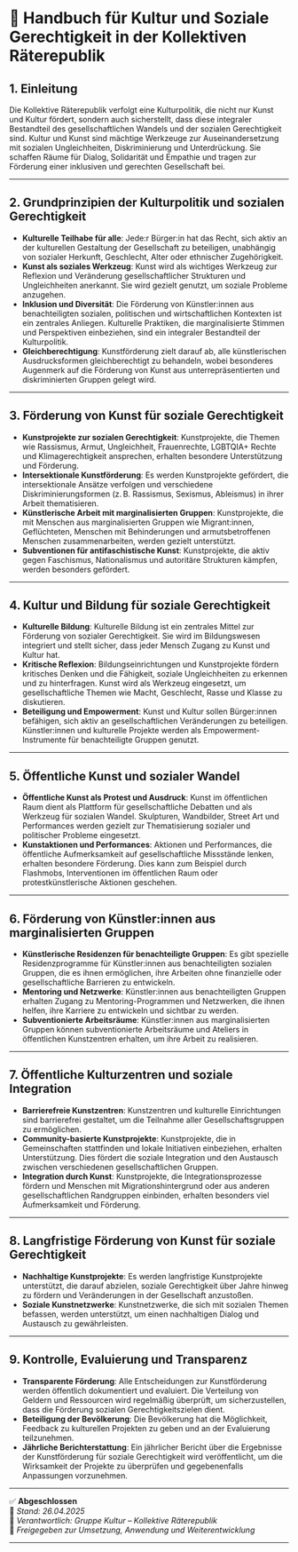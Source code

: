 # 🎨 Handbuch für Kultur und Soziale Gerechtigkeit in der Kollektiven Räterepublik

## 1. Einleitung

Die Kollektive Räterepublik verfolgt eine Kulturpolitik, die nicht nur Kunst und Kultur fördert, sondern auch sicherstellt, dass diese integraler Bestandteil des gesellschaftlichen Wandels und der sozialen Gerechtigkeit sind. Kultur und Kunst sind mächtige Werkzeuge zur Auseinandersetzung mit sozialen Ungleichheiten, Diskriminierung und Unterdrückung. Sie schaffen Räume für Dialog, Solidarität und Empathie und tragen zur Förderung einer inklusiven und gerechten Gesellschaft bei.

---

## 2. Grundprinzipien der Kulturpolitik und sozialen Gerechtigkeit

- **Kulturelle Teilhabe für alle**: Jede:r Bürger:in hat das Recht, sich aktiv an der kulturellen Gestaltung der Gesellschaft zu beteiligen, unabhängig von sozialer Herkunft, Geschlecht, Alter oder ethnischer Zugehörigkeit.
- **Kunst als soziales Werkzeug**: Kunst wird als wichtiges Werkzeug zur Reflexion und Veränderung gesellschaftlicher Strukturen und Ungleichheiten anerkannt. Sie wird gezielt genutzt, um soziale Probleme anzugehen.
- **Inklusion und Diversität**: Die Förderung von Künstler:innen aus benachteiligten sozialen, politischen und wirtschaftlichen Kontexten ist ein zentrales Anliegen. Kulturelle Praktiken, die marginalisierte Stimmen und Perspektiven einbeziehen, sind ein integraler Bestandteil der Kulturpolitik.
- **Gleichberechtigung**: Kunstförderung zielt darauf ab, alle künstlerischen Ausdrucksformen gleichberechtigt zu behandeln, wobei besonderes Augenmerk auf die Förderung von Kunst aus unterrepräsentierten und diskriminierten Gruppen gelegt wird.

---

## 3. Förderung von Kunst für soziale Gerechtigkeit

- **Kunstprojekte zur sozialen Gerechtigkeit**: Kunstprojekte, die Themen wie Rassismus, Armut, Ungleichheit, Frauenrechte, LGBTQIA+ Rechte und Klimagerechtigkeit ansprechen, erhalten besondere Unterstützung und Förderung.
- **Intersektionale Kunstförderung**: Es werden Kunstprojekte gefördert, die intersektionale Ansätze verfolgen und verschiedene Diskriminierungsformen (z. B. Rassismus, Sexismus, Ableismus) in ihrer Arbeit thematisieren.
- **Künstlerische Arbeit mit marginalisierten Gruppen**: Kunstprojekte, die mit Menschen aus marginalisierten Gruppen wie Migrant:innen, Geflüchteten, Menschen mit Behinderungen und armutsbetroffenen Menschen zusammenarbeiten, werden gezielt unterstützt.
- **Subventionen für antifaschistische Kunst**: Kunstprojekte, die aktiv gegen Faschismus, Nationalismus und autoritäre Strukturen kämpfen, werden besonders gefördert.

---

## 4. Kultur und Bildung für soziale Gerechtigkeit

- **Kulturelle Bildung**: Kulturelle Bildung ist ein zentrales Mittel zur Förderung von sozialer Gerechtigkeit. Sie wird im Bildungswesen integriert und stellt sicher, dass jeder Mensch Zugang zu Kunst und Kultur hat.
- **Kritische Reflexion**: Bildungseinrichtungen und Kunstprojekte fördern kritisches Denken und die Fähigkeit, soziale Ungleichheiten zu erkennen und zu hinterfragen. Kunst wird als Werkzeug eingesetzt, um gesellschaftliche Themen wie Macht, Geschlecht, Rasse und Klasse zu diskutieren.
- **Beteiligung und Empowerment**: Kunst und Kultur sollen Bürger:innen befähigen, sich aktiv an gesellschaftlichen Veränderungen zu beteiligen. Künstler:innen und kulturelle Projekte werden als Empowerment-Instrumente für benachteiligte Gruppen genutzt.

---

## 5. Öffentliche Kunst und sozialer Wandel

- **Öffentliche Kunst als Protest und Ausdruck**: Kunst im öffentlichen Raum dient als Plattform für gesellschaftliche Debatten und als Werkzeug für sozialen Wandel. Skulpturen, Wandbilder, Street Art und Performances werden gezielt zur Thematisierung sozialer und politischer Probleme eingesetzt.
- **Kunstaktionen und Performances**: Aktionen und Performances, die öffentliche Aufmerksamkeit auf gesellschaftliche Missstände lenken, erhalten besondere Förderung. Dies kann zum Beispiel durch Flashmobs, Interventionen im öffentlichen Raum oder protestkünstlerische Aktionen geschehen.

---

## 6. Förderung von Künstler:innen aus marginalisierten Gruppen

- **Künstlerische Residenzen für benachteiligte Gruppen**: Es gibt spezielle Residenzprogramme für Künstler:innen aus benachteiligten sozialen Gruppen, die es ihnen ermöglichen, ihre Arbeiten ohne finanzielle oder gesellschaftliche Barrieren zu entwickeln.
- **Mentoring und Netzwerke**: Künstler:innen aus benachteiligten Gruppen erhalten Zugang zu Mentoring-Programmen und Netzwerken, die ihnen helfen, ihre Karriere zu entwickeln und sichtbar zu werden.
- **Subventionierte Arbeitsräume**: Künstler:innen aus marginalisierten Gruppen können subventionierte Arbeitsräume und Ateliers in öffentlichen Kunstzentren erhalten, um ihre Arbeit zu realisieren.

---

## 7. Öffentliche Kulturzentren und soziale Integration

- **Barrierefreie Kunstzentren**: Kunstzentren und kulturelle Einrichtungen sind barrierefrei gestaltet, um die Teilnahme aller Gesellschaftsgruppen zu ermöglichen.
- **Community-basierte Kunstprojekte**: Kunstprojekte, die in Gemeinschaften stattfinden und lokale Initiativen einbeziehen, erhalten Unterstützung. Dies fördert die soziale Integration und den Austausch zwischen verschiedenen gesellschaftlichen Gruppen.
- **Integration durch Kunst**: Kunstprojekte, die Integrationsprozesse fördern und Menschen mit Migrationshintergrund oder aus anderen gesellschaftlichen Randgruppen einbinden, erhalten besonders viel Aufmerksamkeit und Förderung.

---

## 8. Langfristige Förderung von Kunst für soziale Gerechtigkeit

- **Nachhaltige Kunstprojekte**: Es werden langfristige Kunstprojekte unterstützt, die darauf abzielen, soziale Gerechtigkeit über Jahre hinweg zu fördern und Veränderungen in der Gesellschaft anzustoßen.
- **Soziale Kunstnetzwerke**: Kunstnetzwerke, die sich mit sozialen Themen befassen, werden unterstützt, um einen nachhaltigen Dialog und Austausch zu gewährleisten.

---

## 9. Kontrolle, Evaluierung und Transparenz

- **Transparente Förderung**: Alle Entscheidungen zur Kunstförderung werden öffentlich dokumentiert und evaluiert. Die Verteilung von Geldern und Ressourcen wird regelmäßig überprüft, um sicherzustellen, dass die Förderung sozialen Gerechtigkeitszielen dient.
- **Beteiligung der Bevölkerung**: Die Bevölkerung hat die Möglichkeit, Feedback zu kulturellen Projekten zu geben und an der Evaluierung teilzunehmen.
- **Jährliche Berichterstattung**: Ein jährlicher Bericht über die Ergebnisse der Kunstförderung für soziale Gerechtigkeit wird veröffentlicht, um die Wirksamkeit der Projekte zu überprüfen und gegebenenfalls Anpassungen vorzunehmen.

---

✅ **Abgeschlossen**  
📅 *Stand: 26.04.2025*  
🏩 *Verantwortlich: Gruppe Kultur – Kollektive Räterepublik*  
🔐 *Freigegeben zur Umsetzung, Anwendung und Weiterentwicklung*

---
<!--
Autor: Fabio Weidner
Version: 1.0
Sektion: Kultur
Veröffentlichung: April 2025
-->

